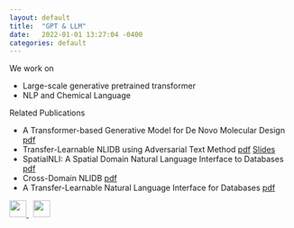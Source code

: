 ```yaml
---
layout: default
title:  "GPT & LLM"
date:   2022-01-01 13:27:04 -0400
categories: default
---
```


We work on
- Large-scale generative pretrained transformer
- NLP and Chemical Language
<!-- <img src="{{ site.url }}{{ site.baseurl }}/images/nlidb.png" width="500"><br> -->

Related Publications
- A Transformer-based Generative Model for De Novo Molecular Design <a href="https://arxiv.org/abs/2210.08749">pdf</a> 
- Transfer-Learnable NLIDB using Adversarial Text Method <a href="https://ieeexplore.ieee.org/abstract/document/9101534">pdf</a> <a href="{{ site.url }}{{ site.baseurl }}/images/icde.pptx">Slides</a> 
- SpatialNLI: A Spatial Domain Natural Language Interface to Databases <a href="https://arxiv.org/abs/1908.10917">pdf</a>
- Cross-Domain NLIDB <a href="http://ceur-ws.org/Vol-2399/paper14.pdf">pdf</a>
- A Transfer-Learnable Natural Language Interface for Databases <a href="https://arxiv.org/abs/1809.02649">pdf</a>


<a href="https://github.com/VV123/NLIDB">
        <img src="{{ site.url }}{{ site.baseurl }}/images/github.png" style="width: 30px; box-shadow: none">
</a> &nbsp; <a href="https://github.com/jzl0166/SpatialNLI">
        <img src="{{ site.url }}{{ site.baseurl }}/images/github.png" style="width: 30px; box-shadow: none">
</a>